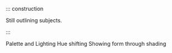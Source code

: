 
::: construction

Still outlining subjects.

:::

Palette and Lighting
Hue shifting
Showing form through shading
